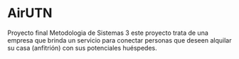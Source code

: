 # AirUTN
Proyecto final Metodologia de Sistemas 3 este proyecto trata de una empresa que brinda un servicio para conectar personas que deseen alquilar su casa (anfitrión) con sus potenciales huéspedes.
